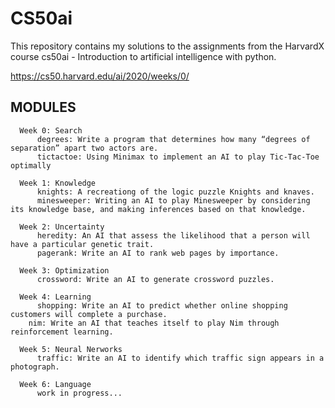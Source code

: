 # CS50ai

This repository contains my solutions to the assignments from the HarvardX course cs50ai - Introduction to artificial intelligence with python.

https://cs50.harvard.edu/ai/2020/weeks/0/ 

## MODULES

      Week 0: Search
          degrees: Write a program that determines how many “degrees of separation” apart two actors are.
          tictactoe: Using Minimax to implement an AI to play Tic-Tac-Toe optimally
      
      Week 1: Knowledge
          knights: A recreationg of the logic puzzle Knights and knaves.
          minesweeper: Writing an AI to play Minesweeper by considering its knowledge base, and making inferences based on that knowledge.
      
      Week 2: Uncertainty
          heredity: An AI that assess the likelihood that a person will have a particular genetic trait.
          pagerank: Write an AI to rank web pages by importance.
      
      Week 3: Optimization
          crossword: Write an AI to generate crossword puzzles.
      
      Week 4: Learning
          shopping: Write an AI to predict whether online shopping customers will complete a purchase.
		nim: Write an AI that teaches itself to play Nim through reinforcement learning.
      
      Week 5: Neural Nerworks
          traffic: Write an AI to identify which traffic sign appears in a photograph.
      
      Week 6: Language
          work in progress...

